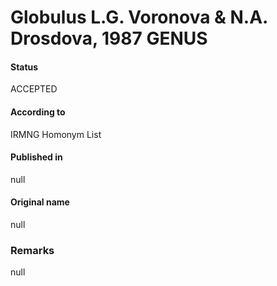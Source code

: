 Globulus L.G. Voronova & N.A. Drosdova, 1987 GENUS
=======

#### Status
ACCEPTED

#### According to
IRMNG Homonym List

#### Published in
null

#### Original name
null

### Remarks
null